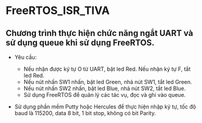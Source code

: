 # FreeRTOS_ISR_TIVA

## Chương trình thực hiện chức năng ngắt UART và sử dụng queue khi sử dụng FreeRTOS.

- Yêu cầu: 
  - Nếu nhận được ký tự O từ UART, bật led Red. Nếu nhận ký tự F, tắt led Red. 
  - Nếu nút nhấn SW1 nhấn, bật led Green, nhả nút SW1, tắt led Green.
  - Nếu nút nhấn SW2 nhấn, bật led Blue, nhả nút SW2, tắt led Blue.
  - Sử dụng FreeRTOS để quản lý các tác vụ, đọc và ghi vào queue.

- Sử dụng phần mềm Putty hoặc Hercules để thực hiện nhập ký tự, tốc độ baud là 115200, data 8 bit, 1 bit stop, không có bit Parity.

